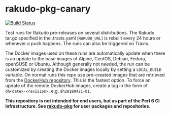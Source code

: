 # rakudo-pkg-canary

[![Build Status](https://travis-ci.org/perl6/rakudo-pkg-canary.svg?branch=master)](https://travis-ci.org/perl6/rakudo-pkg-canary)

Test runs for Rakudo pre-releases on several distributions. The Rakudo tar.gz
specified in the .travis.yaml (`RAKUDO_URL`) is rebuilt every 24 hours or
whenever a push happens. The runs can also be triggered on Travis.

The Docker images used on these runs are automatically update when there is an
update to the base images of Alpine, CentOS, Debian, Fedora, openSUSE or
Ubuntu. Although generally not needed, the run can be customized by creating
the Docker images locally by setting a `LOCAL_BUILD` variable. On normal runs
this repo use pre-created images that are retrieved from the
[DockerHub repository](https://hub.docker.com/r/nxadm/rakudo-pkg-canary). This
is the fastest option. To force an update of the remote DockerHub images,
create a tag in the form of `dh<date>-<revision>`, e.g. `dh20180421-01`.

**This repository is not intended for end users, but as part of the Perl 6 CI
infrastructure. See [rakudo-pkg](https://github.com/nxadm/rakudo-pkg) for user
packages and repositories.**


